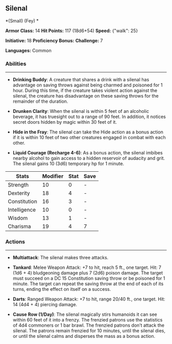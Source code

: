 ## Silenal
*(Small) (Fey) *

**Armor Class:** 14
**Hit Points:** 117 (18d6+54)
**Speed:** {"walk": 25}

**Initiative:** 18
**Proficiency Bonus:**
**Challenge:** 7

**Languages:** Common

### Abilities
 --- 
- **Drinking Buddy**: A creature that shares a drink with a silenal has advantage on saving throws against being charmed and poisoned for 1 hour. During this time, if the creature takes violent action against the silenal, the creature has disadvantage on these saving throws for the remainder of the duration.

- **Drunken Clarity**: When the silenal is within 5 feet of an alcoholic beverage, it has truesight out to a range of 90 feet. In addition, it notices secret doors hidden by magic within 30 feet of it.

- **Hide in the Fray**: The silenal can take the Hide action as a bonus action if it is within 10 feet of two other creatures engaged in combat with each other.

- **Liquid Courage (Recharge 4-6)**: As a bonus action, the silenal imbibes nearby alcohol to gain access to a hidden reservoir of audacity and grit. The silenal gains 10 (3d6) temporary hp for 1 minute.



| Stats | Modifier | Stat | Save
| ---- | ---- | ---- | ---- |
| Strength | 10 | 0 | - |
| Dexterity | 18 | 4 | - |
| Constitution | 16 | 3 | - |
| Intelligence | 10 | 0 | - |
| Wisdom | 13 | 1 | - |
| Charisma | 19 | 4 | 7 |

### Actions
 --- 
- **Multiattack**: The silenal makes three attacks.

- **Tankard**: Melee Weapon Attack: +7 to hit, reach 5 ft., one target. Hit: 7 (1d6 + 4) bludgeoning damage plus 7 (2d6) poison damage. The target must succeed on a DC 15 Constitution saving throw or be poisoned for 1 minute. The target can repeat the saving throw at the end of each of its turns, ending the effect on itself on a success.

- **Darts**: Ranged Weapon Attack: +7 to hit, range 20/40 ft., one target. Hit: 14 (4d4 + 4) piercing damage.

- **Cause Row (1/Day)**: The silenal magically stirs humanoids it can see within 60 feet of it into a frenzy. The frenzied patrons use the statistics of 4d4 commoners or 1 bar brawl. The frenzied patrons don’t attack the silenal. The patrons remain frenzied for 10 minutes, until the silenal dies, or until the silenal calms and disperses the mass as a bonus action.

